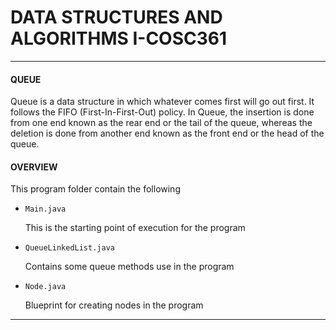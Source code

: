 # DATA STRUCTURES AND ALGORITHMS I-COSC361
____
#### QUEUE
 Queue is a data structure in which whatever comes first will go out first. It follows the FIFO (First-In-First-Out) policy. In Queue, the insertion is done from one end known as the rear end or the tail of the queue, whereas the deletion is done from another end known as the front end or the head of the queue.

 #### OVERVIEW
 This program folder contain the following
 - `Main.java`

     This is the starting point of execution for the program
 - `QueueLinkedList.java`

     Contains some queue methods use in the program
 - `Node.java`

     Blueprint for creating nodes in the program

___     
